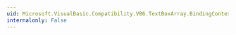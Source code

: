 ```yaml
---
uid: Microsoft.VisualBasic.Compatibility.VB6.TextBoxArray.BindingContextChanged
internalonly: False
---
```

